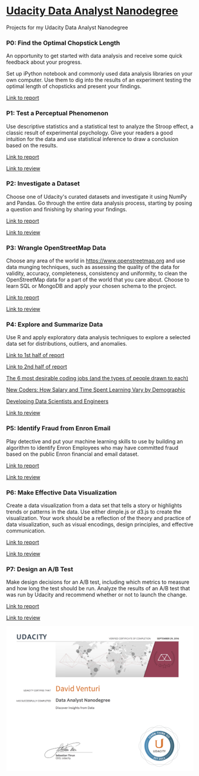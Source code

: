 # [Udacity Data Analyst Nanodegree](https://www.udacity.com/course/data-analyst-nanodegree--nd002)
Projects for my Udacity Data Analyst Nanodegree

### P0: Find the Optimal Chopstick Length

An opportunity to get started with data analysis and receive some quick feedback about your progress.

Set up iPython notebook and commonly used data analysis libraries on your own computer. Use them to dig into the results of an experiment testing the optimal length of chopsticks and present your findings.

[Link to report](http://venturidb.github.io/udacity-dand-p0/)

### P1: Test a Perceptual Phenomenon

Use descriptive statistics and a statistical test to analyze the Stroop effect, a classic result of experimental psychology. Give your readers a good intuition for the data and use statistical inference to draw a conclusion based on the results.

[Link to report](http://venturidb.github.io/udacity-dand-p1/)

[Link to review](https://review.udacity.com/#!/reviews/137257/shared)

### P2: Investigate a Dataset

Choose one of Udacity's curated datasets and investigate it using NumPy and Pandas. Go through the entire data analysis process, starting by posing a question and finishing by sharing your findings.

[Link to report](http://venturidb.github.io/udacity-dand-p2/)

[Link to review](https://review.udacity.com/#!/reviews/145890/shared)

### P3: Wrangle OpenStreetMap Data

Choose any area of the world in https://www.openstreetmap.org and use data munging techniques, such as assessing the quality of the data for validity, accuracy, completeness, consistency and uniformity, to clean the OpenStreetMap data for a part of the world that you care about. Choose to learn SQL or MongoDB and apply your chosen schema to the project.

[Link to report](/p3/report.md)

[Link to review](https://review.udacity.com/#!/reviews/165416/shared)

### P4: Explore and Summarize Data

Use R and apply exploratory data analysis techniques to explore a selected data set for distributions, outliers, and anomalies.

[Link to 1st half of report](https://www.kaggle.com/venturidb/d/freecodecamp/2016-new-coder-survey-/developing-data-scientists-engineers)

[Link to 2nd half of report](https://www.kaggle.com/venturidb/d/freecodecamp/2016-new-coder-survey-/new-coders-a-deeper-dive)

[The 6 most desirable coding jobs (and the types of people drawn to each)](https://medium.freecodecamp.com/the-6-most-desirable-coding-jobs-and-the-types-of-people-drawn-to-each-aebac45fd7f7#.l0luj3a1t)

[New Coders: How Salary and Time Spent Learning Vary by Demographic](https://medium.freecodecamp.com/new-coders-how-salary-and-time-spent-learning-vary-by-demographic-359ef1ed0da8#.fp4m07nni)

[Developing Data Scientists and Engineers](https://medium.freecodecamp.com/developing-data-scientists-engineers-710f4ef5a773#.eelnzef8u)

[Link to review](https://review.udacity.com/#!/reviews/211392/shared)

### P5: Identify Fraud from Enron Email

Play detective and put your machine learning skills to use by building an algorithm to identify Enron Employees who may have committed fraud based on the public Enron financial and email dataset.

[Link to report](/p5/report.md)

[Link to review](https://review.udacity.com/#!/reviews/228881/shared)

### P6: Make Effective Data Visualization
Create a data visualization from a data set that tells a story or highlights trends or patterns in the data. Use either dimple.js or d3.js to create the visualization. Your work should be a reflection of the theory and practice of data visualization, such as visual encodings, design principles, and effective communication.

[Link to report](/p6)

[Link to review](https://review.udacity.com/#!/reviews/233088/shared)

### P7: Design an A/B Test
Make design decisions for an A/B test, including which metrics to measure and how long the test should be run. Analyze the results of an A/B test that was run by Udacity and recommend whether or not to launch the change.

[Link to report](https://github.com/venturidb/udacity-dand/blob/master/p7/P7ProjectABTesting.pdf)

[Link to review](https://review.udacity.com/#!/reviews/238039/shared)

![Udacity Data Analyst Nanodegree certificate](certificate.png)